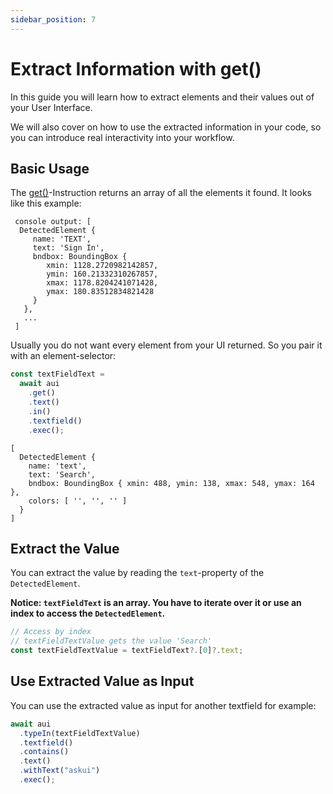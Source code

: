 ```yaml
---
sidebar_position: 7
---
```


# Extract Information with get()
In this guide you will learn how to extract elements and their values out of your User Interface.

We will also cover on how to use the extracted information in your code, so you can introduce real interactivity into your workflow.

## Basic Usage
The [get()](../../api/06-Getters/get.md)-Instruction returns an array of all the elements it found. It looks like this example:

```text 
 console output: [
  DetectedElement {
     name: 'TEXT',
     text: 'Sign In',
     bndbox: BoundingBox {
        xmin: 1128.2720982142857,
        ymin: 160.21332310267857,
        xmax: 1178.8204241071428,
        ymax: 180.83512834821428
     }
   },
   ...
 ]
```

Usually you do not want every element from your UI returned. So you pair it with an element-selector:

```typescript
const textFieldText = 
  await aui
    .get()
    .text()
    .in()
    .textfield()
    .exec();
```



```text
[
  DetectedElement {
    name: 'text',
    text: 'Search',
    bndbox: BoundingBox { xmin: 488, ymin: 138, xmax: 548, ymax: 164 },
    colors: [ '', '', '' ]
  }
]
```

## Extract the Value
You can extract the value by reading the `text`-property of the `DetectedElement`.

**Notice: `textFieldText` is an array. You have to iterate over it or use an index to access the `DetectedElement`.**

```typescript
// Access by index
// textFieldTextValue gets the value 'Search'
const textFieldTextValue = textFieldText?.[0]?.text;
```

## Use Extracted Value as Input
You can use the extracted value as input for another textfield for example:

```typescript
await aui
  .typeIn(textFieldTextValue)
  .textfield()
  .contains()
  .text()
  .withText("askui")
  .exec();
```
